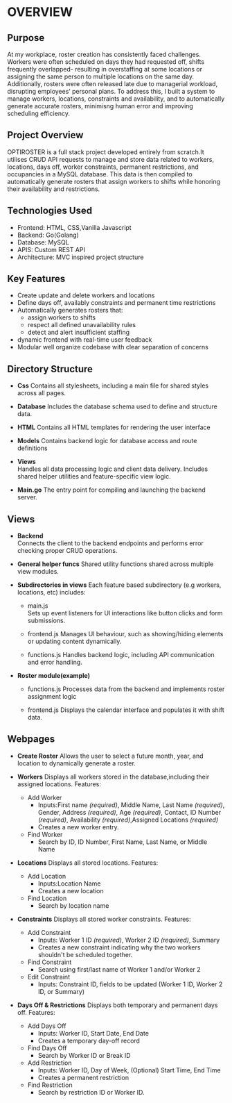 # OVERVIEW

## Purpose  
At my workplace, roster creation has consistently faced challenges. Workers were often scheduled on days they had requested off, shifts frequently overlapped- resulting in overstaffing at some locations or assigning the same person to multiple locations on the same day. Additionally, rosters were often released late due to managerial workload, disrupting employees’ personal plans. To address this, I built a system to manage workers, locations, constraints and availability, and to automatically generate accurate rosters, minimisng human error and improving scheduling efficiency.

## Project Overview  
OPTIROSTER is a full stack project developed entirely from scratch.It utilises CRUD API requests to manage and store data related to workers, locations, days off, worker constraints, permanent restrictions, and occupancies in a MySQL database. This data is then compiled to automatically generate rosters that assign workers to shifts while honoring their availability and restrictions.

## Technologies Used  
 - Frontend:        HTML, CSS,Vanilla Javascript
 - Backend:         Go(Golang)
 - Database:        MySQL
 - APIS:            Custom REST API
 - Architecture:    MVC inspired project structure

## Key Features  
 - Create update and delete workers and locations
 - Define days off, availably constraints and permanent time restrictions
 - Automatically generates rosters that:
   - assign workers to shifts
   - respect all defined unavailability rules
   - detect and alert insufficient staffing 
 - dynamic frontend with real-time user feedback
 - Modular well organize codebase with clear separation of concerns

## Directory Structure  
 - **Css**
   Contains all stylesheets, including a main file for shared styles across all pages.

 - **Database**	
   Includes the database schema used to define and structure data.

 - **HTML**
   Contains all HTML templates for rendering the user interface

 - **Models**
   Contains backend logic for database access and route definitions

 - **Views**		
   Handles all data processing logic and client data delivery. Includes shared helper utilities and feature-specific view logic.

 - **Main.go**
   The entry point for compiling and launching the backend server.

## Views
 - **Backend**	
   Connects the client to the backend endpoints and performs error checking proper CRUD operations.

 - **General helper funcs**	
   Shared utility functions shared across multiple view modules.

 - **Subdirectories in views**
   Each feature based subdirectory (e.g workers, locations, etc) includes:

   - main.js		
	Sets up event listeners for UI interactions like button clicks and form submissions.

   - frontend.js
    Manages UI behaviour, such as showing/hiding elements or updating content dynamically.

   - functions.js
    Handles backend logic, including API communication and error handling.

 - **Roster module(example)**
   - functions.js
    Processes data from the backend and implements roster assignment logic

   - frontend.js
    Displays the calendar interface and populates it with shift data.

## Webpages
 - **Create Roster**
   Allows the user to select a future month, year, and location to dynamically generate a roster.

 - **Workers**
   Displays all workers stored in the database,including their assigned locations.
   Features:
    - Add Worker
        - Inputs:First name *(required)*, Middle Name, Last Name *(required)*,     Gender, Address *(required)*, Age *(required)*, Contact, ID Number *(required)*, Availability *(required)*,Assigned Locations *(required)*
        - Creates a new worker entry.
    - Find Worker
        - Search by ID, ID Number, First Name, Last Name, or Middle Name

 - **Locations**
   Displays all stored locations.
   Features:
    - Add Location
        - Inputs:Location Name
        - Creates a new location
    - Find Location
        - Search by location name

 - **Constraints**
   Displays all stored worker constraints.
   Features:
    - Add Constraint
        - Inputs: Worker 1 ID *(required)*, Worker 2 ID *(required)*, Summary
        - Creates a new constraint indicating why the two workers shouldn't be scheduled together.
    - Find Constraint
        - Search using first/last name of Worker 1 and/or Worker 2
    - Edit Constraint
        - Inputs: Constraint ID, fields to be updated (Worker 1 ID, Worker 2 ID, or Summary)

 - **Days Off & Restrictions**
   Displays both temporary and permanent days off.
   Features:
    - Add Days Off
        - Inputs: Worker ID, Start Date, End Date
        - Creates a temporary day-off record
    - Find Days Off
        - Search by Worker ID or Break ID
    - Add Restriction
        - Inputs: Worker ID, Day of Week, (Optional) Start Time, End Time
        - Creates a permanent restriction
    - Find Restriction
        - Search by restriction ID or Worker ID.

